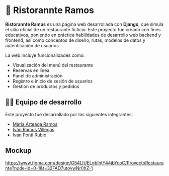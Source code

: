 # 🍝 Ristorannte Ramos

**Ristorannte Ramos** es una página web desarrollada con **Django**, que simula el sitio oficial de un restaurante ficticio. Este proyecto fue creado con fines educativos, poniendo en práctica habilidades de desarrollo web backend y frontend, así como conceptos de diseño, rutas, modelos de datos y autenticación de usuarios.

La web incluye funcionalidades como:

- Visualización del menú del restaurante
- Reservas en línea
- Panel de administración
- Registro e inicio de sesión de usuarios
- Gestión de productos y pedidos

## 🧑‍🍳 Equipo de desarrollo

Este proyecto fue desarrollado por los siguientes integrantes:

- [Maria Arteaga Ramos](https://github.com/mariaartt)
- [Iván Ramos Villegas](https://github.com/ivanramoss-safa)
- [Iván Ponti Rubio](https://github.com/Ivanpr06)

 ## Mockup

 https://www.figma.com/design/G54LIUELgbIhtY44jbYcoC/ProyectoRestaurante?node-id=0-1&t=32FAD7utovwNr0hZ-1
